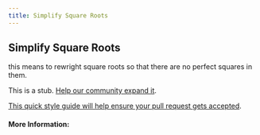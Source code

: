 ```yaml
---
title: Simplify Square Roots
---
```

## Simplify Square Roots
this means to rewright square roots so that there are no perfect squares in them.

This is a stub. <a href='https://github.com/freecodecamp/guides/tree/master/src/pages/mathematics/algebra/simplify-square-roots/index.md' target='_blank' rel='nofollow'>Help our community expand it</a>.

<a href='https://github.com/freecodecamp/guides/blob/master/README.md' target='_blank' rel='nofollow'>This quick style guide will help ensure your pull request gets accepted</a>.

<!-- The article goes here, in GitHub-flavored Markdown. Feel free to add YouTube videos, images, and CodePen/JSBin embeds  -->



#### More Information:
<!-- Please add any articles you think might be helpful to read before writing the article -->


